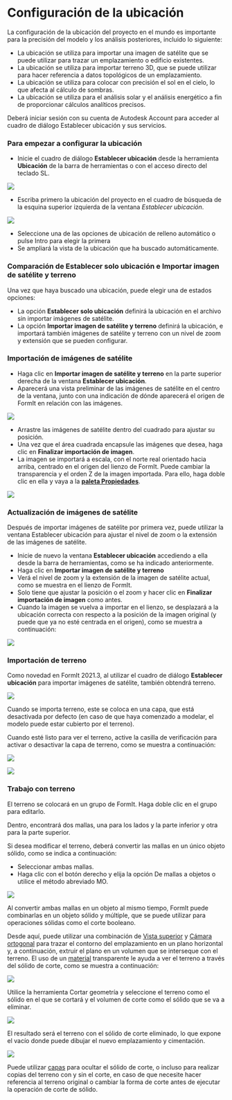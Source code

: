 # Configuración de la ubicación

La configuración de la ubicación del proyecto en el mundo es importante para la precisión del modelo y los análisis posteriores, incluido lo siguiente:

* La ubicación se utiliza para importar una imagen de satélite que se puede utilizar para trazar un emplazamiento o edificio existentes.
* La ubicación se utiliza para importar terreno 3D, que se puede utilizar para hacer referencia a datos topológicos de un emplazamiento.
* La ubicación se utiliza para colocar con precisión el sol en el cielo, lo que afecta al cálculo de sombras.
* La ubicación se utiliza para el análisis solar y el análisis energético a fin de proporcionar cálculos analíticos precisos.

Deberá iniciar sesión con su cuenta de Autodesk Account para acceder al cuadro de diálogo Establecer ubicación y sus servicios.

### Para empezar a configurar la ubicación

* Inicie el cuadro de diálogo **Establecer ubicación** desde la herramienta **Ubicación** de la barra de herramientas o con el acceso directo del teclado SL.

![](../.gitbook/assets/location-toolbar.png)

* Escriba primero la ubicación del proyecto en el cuadro de búsqueda de la esquina superior izquierda de la ventana _Establecer ubicación_.

![](../.gitbook/assets/location-step-1%20%281%29.png)

* Seleccione una de las opciones de ubicación de relleno automático o pulse Intro para elegir la primera
* Se ampliará la vista de la ubicación que ha buscado automáticamente.

### Comparación de Establecer solo ubicación e Importar imagen de satélite y terreno

Una vez que haya buscado una ubicación, puede elegir una de estados opciones:

* La opción **Establecer solo ubicación** definirá la ubicación en el archivo sin importar imágenes de satélite.
* La opción **Importar imagen de satélite y terreno** definirá la ubicación, e importará también imágenes de satélite y terreno con un nivel de zoom y extensión que se pueden configurar.

### Importación de imágenes de satélite

* Haga clic en **Importar imagen de satélite y terreno** en la parte superior derecha de la ventana **Establecer ubicación**.
* Aparecerá una vista preliminar de las imágenes de satélite en el centro de la ventana, junto con una indicación de dónde aparecerá el origen de FormIt en relación con las imágenes.

![](../.gitbook/assets/location-step-2.png)

* Arrastre las imágenes de satélite dentro del cuadrado para ajustar su posición.
* Una vez que el área cuadrada encapsule las imágenes que desea, haga clic en **Finalizar importación de imagen**.
* La imagen se importará a escala, con el norte real orientado hacia arriba, centrado en el origen del lienzo de FormIt. Puede cambiar la transparencia y el orden Z de la imagen importada. Para ello, haga doble clic en ella y vaya a la [**paleta Propiedades**](../formit-introduction/tool-bars.md).

![](../.gitbook/assets/location-step-3.png)

### Actualización de imágenes de satélite

Después de importar imágenes de satélite por primera vez, puede utilizar la ventana Establecer ubicación para ajustar el nivel de zoom o la extensión de las imágenes de satélite.

* Inicie de nuevo la ventana **Establecer ubicación** accediendo a ella desde la barra de herramientas, como se ha indicado anteriormente.
* Haga clic en **Importar imagen de satélite y terreno**
* Verá el nivel de zoom y la extensión de la imagen de satélite actual, como se muestra en el lienzo de FormIt.
* Solo tiene que ajustar la posición o el zoom y hacer clic en **Finalizar importación de imagen** como antes.
* Cuando la imagen se vuelva a importar en el lienzo, se desplazará a la ubicación correcta con respecto a la posición de la imagen original \(y puede que ya no esté centrada en el origen\), como se muestra a continuación:

![](../.gitbook/assets/location-step-4.png)

### Importación de terreno

Como novedad en FormIt 2021.3, al utilizar el cuadro de diálogo **Establecer ubicación** para importar imágenes de satélite, también obtendrá terreno.

![](../.gitbook/assets/terrain-button_original.png)

Cuando se importa terreno, este se coloca en una capa, que está desactivada por defecto \(en caso de que haya comenzado a modelar, el modelo puede estar cubierto por el terreno\).

Cuando esté listo para ver el terreno, active la casilla de verificación para activar o desactivar la capa de terreno, como se muestra a continuación:

![](../.gitbook/assets/terrain-layer%20%281%29.png)

![](../.gitbook/assets/terrain_solid.png)

### Trabajo con terreno

El terreno se colocará en un grupo de FormIt. Haga doble clic en el grupo para editarlo.

Dentro, encontrará dos mallas, una para los lados y la parte inferior y otra para la parte superior.

Si desea modificar el terreno, deberá convertir las mallas en un único objeto sólido, como se indica a continuación:

* Seleccionar ambas mallas.
* Haga clic con el botón derecho y elija la opción De mallas a objetos o utilice el método abreviado MO.

![](../.gitbook/assets/terrain-mesh-context.png)

Al convertir ambas mallas en un objeto al mismo tiempo, FormIt puede combinarlas en un objeto sólido y múltiple, que se puede utilizar para operaciones sólidas como el corte booleano.

Desde aquí, puede utilizar una combinación de [Vista superior](orthographic-views.md) y [Cámara ortogonal](orthographic-camera.md) para trazar el contorno del emplazamiento en un plano horizontal y, a continuación, extruir el plano en un volumen que se interseque con el terreno. El uso de un [material](materials.md) transparente le ayuda a ver el terreno a través del sólido de corte, como se muestra a continuación:

![](../.gitbook/assets/terrain-cutter-before.png)

Utilice la herramienta Cortar geometría y seleccione el terreno como el sólido en el que se cortará y el volumen de corte como el sólido que se va a eliminar.

![](../.gitbook/assets/terrain-cut-menu.png)

El resultado será el terreno con el sólido de corte eliminado, lo que expone el vacío donde puede dibujar el nuevo emplazamiento y cimentación.

![](../.gitbook/assets/terrain-cutter-after.png)

Puede utilizar [capas](layers.md) para ocultar el sólido de corte, o incluso para realizar copias del terreno con y sin el corte, en caso de que necesite hacer referencia al terreno original o cambiar la forma de corte antes de ejecutar la operación de corte de sólido.

